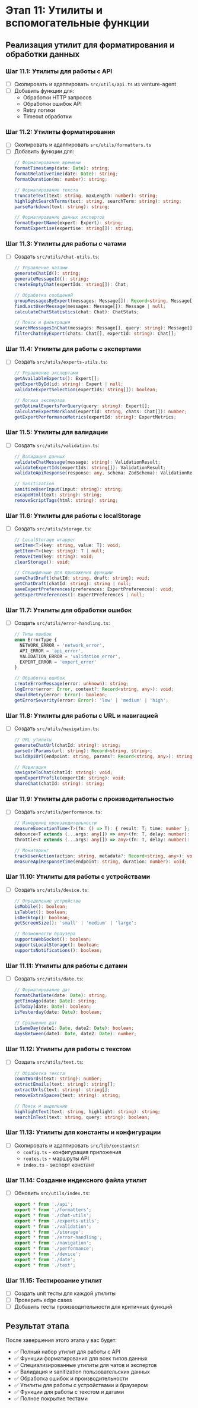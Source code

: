 # Этап 11: Утилиты и вспомогательные функции

## Реализация утилит для форматирования и обработки данных

### Шаг 11.1: Утилиты для работы с API
- [ ] Скопировать и адаптировать `src/utils/api.ts` из venture-agent
- [ ] Добавить функции для:
  - Обработки HTTP запросов
  - Обработки ошибок API
  - Retry логики
  - Timeout обработки

### Шаг 11.2: Утилиты форматирования
- [ ] Скопировать и адаптировать `src/utils/formatters.ts`
- [ ] Добавить функции для:
  ```typescript
  // Форматирование времени
  formatTimestamp(date: Date): string;
  formatRelativeTime(date: Date): string;
  formatDuration(ms: number): string;
  
  // Форматирование текста
  truncateText(text: string, maxLength: number): string;
  highlightSearchTerms(text: string, searchTerm: string): string;
  parseMarkdown(text: string): string;
  
  // Форматирование данных экспертов
  formatExpertName(expert: Expert): string;
  formatExpertise(expertise: string[]): string;
  ```

### Шаг 11.3: Утилиты для работы с чатами
- [ ] Создать `src/utils/chat-utils.ts`:
  ```typescript
  // Управление чатами
  generateChatId(): string;
  generateMessageId(): string;
  createEmptyChat(expertIds: string[]): Chat;
  
  // Обработка сообщений
  groupMessagesByExpert(messages: Message[]): Record<string, Message[]>;
  findLastUserMessage(messages: Message[]): Message | null;
  calculateChatStatistics(chat: Chat): ChatStats;
  
  // Поиск и фильтрация
  searchMessagesInChat(messages: Message[], query: string): Message[];
  filterChatsByExpert(chats: Chat[], expertId: string): Chat[];
  ```

### Шаг 11.4: Утилиты для работы с экспертами
- [ ] Создать `src/utils/experts-utils.ts`:
  ```typescript
  // Управление экспертами
  getAvailableExperts(): Expert[];
  getExpertById(id: string): Expert | null;
  validateExpertSelection(expertIds: string[]): boolean;
  
  // Логика экспертов
  getOptimalExpertsForQuery(query: string): Expert[];
  calculateExpertWorkload(expertId: string, chats: Chat[]): number;
  getExpertPerformanceMetrics(expertId: string): ExpertMetrics;
  ```

### Шаг 11.5: Утилиты для валидации
- [ ] Создать `src/utils/validation.ts`:
  ```typescript
  // Валидация данных
  validateChatMessage(message: string): ValidationResult;
  validateExpertIds(expertIds: string[]): ValidationResult;
  validateApiResponse(response: any, schema: ZodSchema): ValidationResult;
  
  // Sanitization
  sanitizeUserInput(input: string): string;
  escapeHtml(text: string): string;
  removeScriptTags(html: string): string;
  ```

### Шаг 11.6: Утилиты для работы с localStorage
- [ ] Создать `src/utils/storage.ts`:
  ```typescript
  // LocalStorage wrapper
  setItem<T>(key: string, value: T): void;
  getItem<T>(key: string): T | null;
  removeItem(key: string): void;
  clearStorage(): void;
  
  // Специфичные для приложения функции
  saveChatDraft(chatId: string, draft: string): void;
  getChatDraft(chatId: string): string | null;
  saveExpertPreferences(preferences: ExpertPreferences): void;
  getExpertPreferences(): ExpertPreferences | null;
  ```

### Шаг 11.7: Утилиты для обработки ошибок
- [ ] Создать `src/utils/error-handling.ts`:
  ```typescript
  // Типы ошибок
  enum ErrorType {
    NETWORK_ERROR = 'network_error',
    API_ERROR = 'api_error',
    VALIDATION_ERROR = 'validation_error',
    EXPERT_ERROR = 'expert_error'
  }
  
  // Обработка ошибок
  createErrorMessage(error: unknown): string;
  logError(error: Error, context?: Record<string, any>): void;
  shouldRetry(error: Error): boolean;
  getErrorSeverity(error: Error): 'low' | 'medium' | 'high';
  ```

### Шаг 11.8: Утилиты для работы с URL и навигацией
- [ ] Создать `src/utils/navigation.ts`:
  ```typescript
  // URL утилиты
  generateChatUrl(chatId: string): string;
  parseUrlParams(url: string): Record<string, string>;
  buildApiUrl(endpoint: string, params?: Record<string, any>): string;
  
  // Навигация
  navigateToChat(chatId: string): void;
  openExpertProfile(expertId: string): void;
  shareChat(chatId: string): string;
  ```

### Шаг 11.9: Утилиты для работы с производительностью
- [ ] Создать `src/utils/performance.ts`:
  ```typescript
  // Измерение производительности
  measureExecutionTime<T>(fn: () => T): { result: T; time: number };
  debounce<T extends (...args: any[]) => any>(fn: T, delay: number): T;
  throttle<T extends (...args: any[]) => any>(fn: T, delay: number): T;
  
  // Мониторинг
  trackUserAction(action: string, metadata?: Record<string, any>): void;
  measureApiResponseTime(endpoint: string, duration: number): void;
  ```

### Шаг 11.10: Утилиты для работы с устройствами
- [ ] Создать `src/utils/device.ts`:
  ```typescript
  // Определение устройства
  isMobile(): boolean;
  isTablet(): boolean;
  isDesktop(): boolean;
  getScreenSize(): 'small' | 'medium' | 'large';
  
  // Возможности браузера
  supportsWebSocket(): boolean;
  supportsLocalStorage(): boolean;
  supportsNotifications(): boolean;
  ```

### Шаг 11.11: Утилиты для работы с датами
- [ ] Создать `src/utils/date.ts`:
  ```typescript
  // Форматирование дат
  formatChatDate(date: Date): string;
  getTimeAgo(date: Date): string;
  isToday(date: Date): boolean;
  isYesterday(date: Date): boolean;
  
  // Сравнение дат
  isSameDay(date1: Date, date2: Date): boolean;
  daysBetween(date1: Date, date2: Date): number;
  ```

### Шаг 11.12: Утилиты для работы с текстом
- [ ] Создать `src/utils/text.ts`:
  ```typescript
  // Обработка текста
  countWords(text: string): number;
  extractEmails(text: string): string[];
  extractUrls(text: string): string[];
  removeExtraSpaces(text: string): string;
  
  // Поиск и выделение
  highlightText(text: string, highlight: string): string;
  searchInText(text: string, query: string): boolean;
  ```

### Шаг 11.13: Утилиты для константы и конфигурации
- [ ] Скопировать и адаптировать `src/lib/constants/`:
  - `config.ts` - конфигурация приложения
  - `routes.ts` - маршруты API
  - `index.ts` - экспорт констант

### Шаг 11.14: Создание индексного файла утилит
- [ ] Обновить `src/utils/index.ts`:
  ```typescript
  export * from './api';
  export * from './formatters';
  export * from './chat-utils';
  export * from './experts-utils';
  export * from './validation';
  export * from './storage';
  export * from './error-handling';
  export * from './navigation';
  export * from './performance';
  export * from './device';
  export * from './date';
  export * from './text';
  ```

### Шаг 11.15: Тестирование утилит
- [ ] Создать unit тесты для каждой утилиты
- [ ] Проверить edge cases
- [ ] Добавить тесты производительности для критичных функций

## Результат этапа
После завершения этого этапа у вас будет:
- ✅ Полный набор утилит для работы с API
- ✅ Функции форматирования для всех типов данных
- ✅ Специализированные утилиты для чатов и экспертов
- ✅ Валидация и sanitization пользовательских данных
- ✅ Обработка ошибок и производительности
- ✅ Утилиты для работы с устройствами и браузером
- ✅ Функции для работы с текстом и датами
- ✅ Полное покрытие тестами